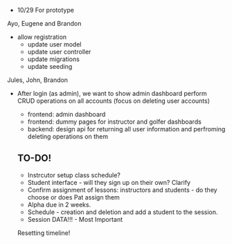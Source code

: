 - 10/29
For prototype

Ayo, Eugene and Brandon 
- allow registration
    - update user model
    - update user controller
    - update migrations
    - update seeding

 Jules, John, Brandon
- After login (as admin), we want to show admin dashboard
perform CRUD operations on all accounts (focus on deleting user accounts)
    - frontend: admin dashboard
    - frontend: dummy pages for instructor and golfer dashboards
    - backend: design api for returning all user information and perfroming deleting operations on them

    ## TO-DO!
    - Instrcutor setup class schedule?
    - Student interface - will they sign up on their own? Clarify 
    - Confirm assignment of lessons: instructors and students - do they choose or does Pat assign them
    - Alpha due in 2 weeks. 
    - Schedule - creation and deletion and add a student to the session.
    - Session DATA!!! - Most Important

    Resetting timeline!